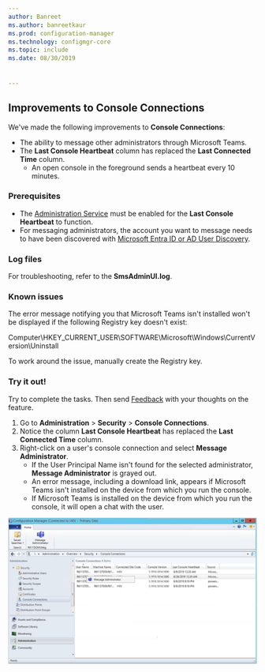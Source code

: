 ```yaml
---
author: Banreet
ms.author: banreetkaur
ms.prod: configuration-manager
ms.technology: configmgr-core
ms.topic: include
ms.date: 08/30/2019


---
```


## Improvements to Console Connections
<!--4923997-->
We've made the following improvements to **Console Connections**:

- The ability to message other administrators through Microsoft Teams.
- The **Last Console Heartbeat** column has replaced the **Last Connected Time** column.
  - An open console in the foreground sends a heartbeat every 10 minutes.

### Prerequisites

- The [Administration Service](../../../../plan-design/hierarchy/plan-for-the-sms-provider.md#administration-service) must be enabled for the **Last Console Heartbeat** to function. 
- For messaging administrators, the account you want to message needs to have been discovered with [Microsoft Entra ID or AD User Discovery](../../../../servers/deploy/configure/about-discovery-methods.md#bkmk_aboutUser).

### Log files

For troubleshooting, refer to the **SmsAdminUI.log**.

### Known issues

The error message notifying you that Microsoft Teams isn't installed won't be displayed if the following Registry key doesn't exist:

Computer\HKEY_CURRENT_USER\SOFTWARE\Microsoft\Windows\CurrentVersion\Uninstall

To work around the issue, manually create the Registry key.

### Try it out!

Try to complete the tasks. Then send [Feedback](../../../../understand/product-feedback.md) with your thoughts on the feature.

1. Go to **Administration** > **Security** > **Console Connections**.
1. Notice the column **Last Console Heartbeat** has replaced the **Last Connected Time** column.
1. Right-click on a user's console connection and select **Message Administrator**.
    - If the User Principal Name isn't found for the selected administrator,  **Message Administrator** is grayed out.
    - An error message, including a download link, appears if Microsoft Teams isn't installed on the device from which you run the console.
    - If Microsoft Teams is installed on the device from which you run the console, it will open a chat with the user.

![Message administrators with Microsoft Teams screenshot](../../media/4923997-message-administrator.png)
